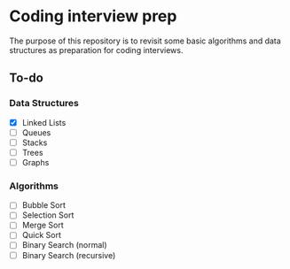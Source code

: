 # Coding interview prep

The purpose of this repository is to revisit some basic algorithms and data structures as preparation for coding interviews.

## To-do

### Data Structures

- [x] Linked Lists
- [ ] Queues
- [ ] Stacks
- [ ] Trees
- [ ] Graphs

### Algorithms

- [ ] Bubble Sort
- [ ] Selection Sort
- [ ] Merge Sort
- [ ] Quick Sort
- [ ] Binary Search (normal)
- [ ] Binary Search (recursive)